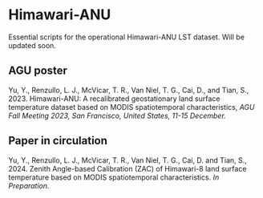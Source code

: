 # Himawari-ANU
Essential scripts for the operational Himawari-ANU LST dataset. Will be updated soon.

## AGU poster
Yu, Y., Renzullo, L. J., McVicar, T. R., Van Niel, T. G., Cai, D., and Tian, S., 2023. Himawari-ANU: A recalibrated geostationary land surface temperature dataset based on MODIS spatiotemporal characteristics, *AGU Fall Meeting 2023, San Francisco, United States, 11-15 December.*

## Paper in circulation
Yu, Y., Renzullo, L. J., McVicar, T. R., Van Niel, T. G., Cai, D. and Tian, S., 2024. Zenith Angle-based Calibration (ZAC) of Himawari-8 land surface temperature based on MODIS spatiotemporal characteristics. *In Preparation.*

